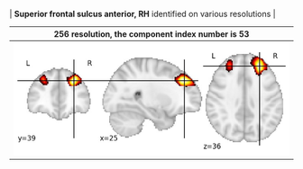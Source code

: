 


| **Superior frontal sulcus anterior, RH** identified on various resolutions |

| 256 resolution, the component index number is 53|  
|:---:|  
| ![Component 256](../256/final/53.jpg "From component 256: Superior frontal sulcus anterior, RH") |